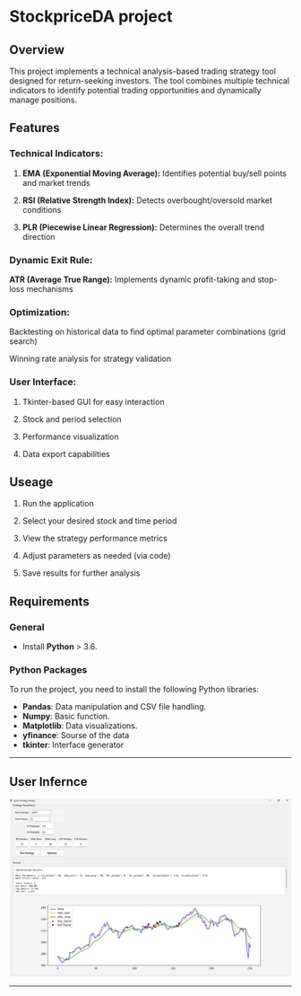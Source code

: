 # StockpriceDA project
## Overview
   This project implements a technical analysis-based trading strategy tool designed
   for return-seeking investors. The tool combines multiple technical indicators to
   identify potential trading opportunities and dynamically manage positions.
## Features
### Technical Indicators:

1. **EMA (Exponential Moving Average):** Identifies potential buy/sell points and market trends

2. **RSI (Relative Strength Index):** Detects overbought/oversold market conditions

3. **PLR (Piecewise Linear Regression):** Determines the overall trend direction

### Dynamic Exit Rule:

**ATR (Average True Range):** Implements dynamic profit-taking and stop-loss mechanisms

### Optimization:

Backtesting on historical data to find optimal parameter combinations (grid search)

Winning rate analysis for strategy validation

### User Interface:

1. Tkinter-based GUI for easy interaction

2. Stock and period selection

3. Performance visualization

4. Data export capabilities

## Useage
1. Run the application

2. Select your desired stock and time period

3. View the strategy performance metrics

4. Adjust parameters as needed (via code)

5. Save results for further analysis

##  Requirements

### General
- Install **Python** > 3.6.

### Python Packages
To run the project, you need to install the following Python libraries:

- **Pandas**: Data manipulation and CSV file handling.
- **Numpy**: Basic function.
- **Matplotlib**: Data visualizations.
- **yfinance**: Sourse of the data
- **tkinter**: Interface generator

---

## User Infernce


![Stock Price Plot](stock_price_plots.png)







---

